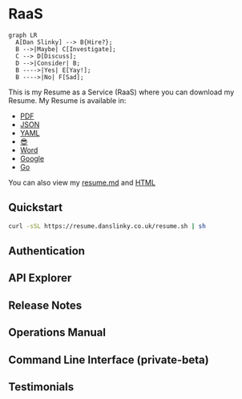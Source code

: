 # RaaS

``` mermaid
graph LR
  A[Dan Slinky] --> B{Hire?};
  B -->|Maybe| C[Investigate];
  C --> D[Discuss];
  D -->|Consider| B;
  B ---->|Yes| E[Yay!];
  B ---->|No| F[Sad];
```

This is my Resume as a Service (RaaS) where you can download my Resume. My Resume is available in:

- [PDF](https://resume.danslinky.co.uk/latex)
- [JSON](https://resume.danslinky.co.uk/json)
- [YAML](https://resume.danslinky.co.uk/yaml)
- [😎](https://resume.danslinky.co.uk/emoji)
- [Word](https://resume.danslinky.co.uk/yaml)
- [Google](https://resume.danslinky.co.uk/yaml)
- [Go](https://resume.danslinky.co.uk/go)

You can also view my [resume.md](markdown) and [HTML](https://rtfm.danslinky.co.uk/resumes/markdown)

## Quickstart

```sh
curl -sSL https://resume.danslinky.co.uk/resume.sh | sh
```

## Authentication
## API Explorer
## Release Notes
## Operations Manual
## Command Line Interface (private-beta)
## Testimonials